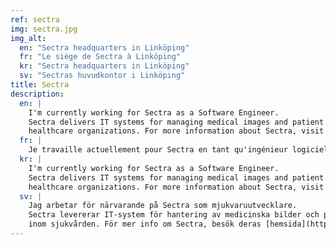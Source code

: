 ```yaml
---
ref: sectra
img: sectra.jpg
img_alt:
  en: "Sectra headquarters in Linköping"
  fr: "Le siège de Sectra à Linköping"
  kr: "Sectra headquarters in Linköping"
  sv: "Sectras huvudkontor i Linköping"
title: Sectra
description:
  en: |
    I'm currently working for Sectra as a Software Engineer.
    Sectra delivers IT systems for managing medical images and patient information in
    healthcare organizations. For more information about Sectra, visit their [home page](https://sectra.com/).
  fr: |
    Je travaille actuellement pour Sectra en tant qu'ingénieur logiciel. Sectra fournit des systèmes   de gestion d'images médicales dans les soins de santé. Pour plus d'informations sur Sectra,   visitez leur [page d'accueil](https://sectra.com/).
  kr: |
    I'm currently working for Sectra as a Software Engineer.
    Sectra delivers IT systems for managing medical images and patient information in
    healthcare organizations. For more information about Sectra, visit their [home page](https://sectra.com/).
  sv: |
    Jag arbetar för närvarande på Sectra som mjukvaruutvecklare.
    Sectra levererar IT-system för hantering av medicinska bilder och patientinformation
    inom sjukvården. För mer info om Sectra, besök deras [hemsida](https://sectra.com/).
---
```

